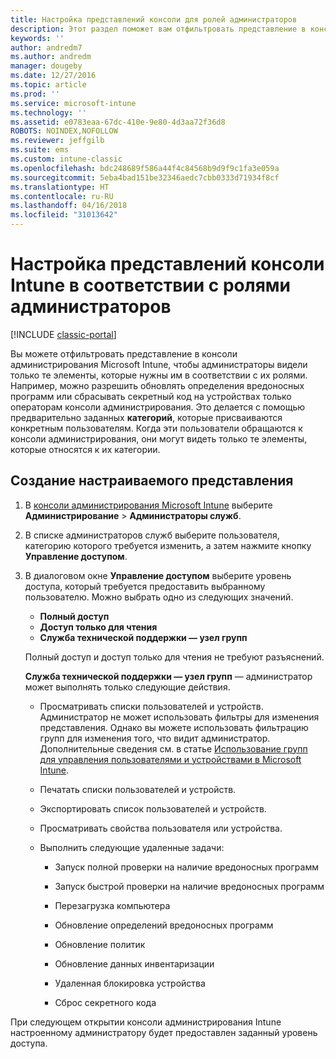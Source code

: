 ```yaml
---
title: Настройка представлений консоли для ролей администраторов
description: Этот раздел поможет вам отфильтровать представление в консоли администрирования Intune, чтобы администраторы видели только те элементы, которые нужны им в соответствии с их ролями.
keywords: ''
author: andredm7
ms.author: andredm
manager: dougeby
ms.date: 12/27/2016
ms.topic: article
ms.prod: ''
ms.service: microsoft-intune
ms.technology: ''
ms.assetid: e0783eaa-67dc-410e-9e80-4d3aa72f36d8
ROBOTS: NOINDEX,NOFOLLOW
ms.reviewer: jeffgilb
ms.suite: ems
ms.custom: intune-classic
ms.openlocfilehash: bdc248689f586a44f4c84568b9d9f9c1fa3e059a
ms.sourcegitcommit: 5eba4bad151be32346aedc7cbb0333d71934f8cf
ms.translationtype: HT
ms.contentlocale: ru-RU
ms.lasthandoff: 04/16/2018
ms.locfileid: "31013642"
---
```

# <a name="customize-intune-console-views-according-to-admin-roles"></a>Настройка представлений консоли Intune в соответствии с ролями администраторов

[!INCLUDE [classic-portal](../includes/classic-portal.md)]

Вы можете отфильтровать представление в консоли администрирования Microsoft Intune, чтобы администраторы видели только те элементы, которые нужны им в соответствии с их ролями. Например, можно разрешить обновлять определения вредоносных программ или сбрасывать секретный код на устройствах только операторам консоли администрирования. Это делается с помощью предварительно заданных **категорий**, которые присваиваются конкретным пользователям. Когда эти пользователи обращаются к консоли администрирования, они могут видеть только те элементы, которые относятся к их категории.

## <a name="to-create-a-custom-view"></a>Создание настраиваемого представления

1. В [консоли администрирования Microsoft Intune](https://manage.microsoft.com) выберите **Администрирование** &gt; **Администраторы служб**.

2. В списке администраторов служб выберите пользователя, категорию которого требуется изменить, а затем нажмите кнопку **Управление доступом**.

3. В диалоговом окне **Управление доступом** выберите уровень доступа, который требуется предоставить выбранному пользователю. Можно выбрать одно из следующих значений.

   -   **Полный доступ**
   -   **Доступ только для чтения**
   -   **Служба технической поддержки — узел групп**

   Полный доступ и доступ только для чтения не требуют разъяснений. <!--- **Helpdesk - Groups Node** allows users to choose from one of the following designations that provide custom levels of access to the Intune admin console:--->

   **Служба технической поддержки — узел групп** — администратор может выполнять только следующие действия.

   -   Просматривать списки пользователей и устройств. Администратор не может использовать фильтры для изменения представления. Однако вы можете использовать фильтрацию групп для изменения того, что видит администратор. Дополнительные сведения см. в статье [Использование групп для управления пользователями и устройствами в Microsoft Intune](use-groups-to-manage-users-and-devices-with-microsoft-intune.md).

   -   Печатать списки пользователей и устройств.

   -   Экспортировать список пользователей и устройств.

   -   Просматривать свойства пользователя или устройства.

   -   Выполнить следующие удаленные задачи:

       -   Запуск полной проверки на наличие вредоносных программ

       -   Запуск быстрой проверки на наличие вредоносных программ

       -   Перезагрузка компьютера

       -   Обновление определений вредоносных программ

       -   Обновление политик

       -   Обновление данных инвентаризации

       -   Удаленная блокировка устройства

       -   Сброс секретного кода

При следующем открытии консоли администрирования Intune настроенному администратору будет предоставлен заданный уровень доступа.
